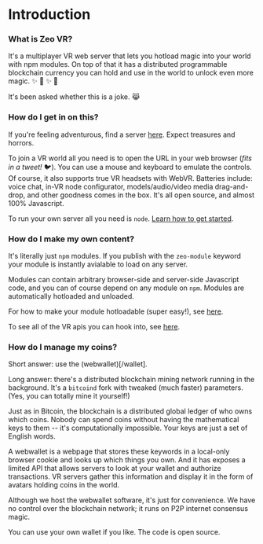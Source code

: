 # Introduction

### What is Zeo VR?

It's a multiplayer VR web server that lets you hotload magic into your world with npm modules. On top of that it has a distributed programmable blockchain currency you can hold and use in the world to unlock even more magic. &#x2728; &#x1F984; &#x2728; &#x1F47E;

It's been asked whether this is a joke. &#x1F639;

### How do I get in on this?

If you're feeling adventurous, find a server [here](/servers). Expect treasures and horrors.

To join a VR world all you need is to open the URL in your web browser (<i>fits in a tweet!</i> &#x1F426;). You can use a mouse and keyboard to emulate the controls. Of course, it also supports true VR headsets with WebVR. Batteries include: voice chat, in-VR node configurator, models/audio/video media drag-and-drop, and other goodness comes in the box. It's all open source, and almost 100% Javascript.

To run your own server all you need is `node`. [Learn how to get started](run-a-server).

### How do I make my own content?

It's literally just `npm` modules. If you publish with the `zeo-module` keyword your module is instantly avialable to load on any server.

Modules can contain arbitrary browser-side and server-side Javascript code, and you can of course depend on any module on `npm`. Modules are automatically hotloaded and unloaded.

For how to make your module hotloadable (super easy!), see [here]().

To see all of the VR apis you can hook into, see [here]().

### How do I manage my coins?

Short answer: use the (webwallet)[/wallet].

Long answer: there's a distributed blockchain mining network running in the background. It's a `bitcoind` fork with tweaked (much faster) parameters. (Yes, you can totally mine it yourself!)

Just as in Bitcoin, the blockchain is a distributed global ledger of who owns which coins. Nobody can spend coins without having the mathematical keys to them -- it's computationally impossible. Your keys are just a set of English words.

A webwallet is a webpage that stores these keywords in a local-only browser cookie and looks up which things you own. And it has exposes a limited API that allows servers to look at your wallet and authorize transactions. VR servers gather this information and display it in the form of avatars holding coins in the world.

Although we host the webwallet software, it's just for convenience. We have no control over the blockchain network; it runs on P2P internet consensus magic.

You can use your own wallet if you like. The code is open source.
